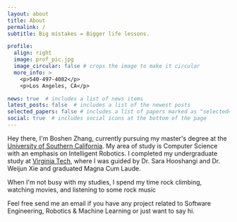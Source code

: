```yaml
---
layout: about
title: About
permalink: /
subtitle: Big mistakes = Bigger life lessons.

profile:
  align: right
  image: prof_pic.jpg
  image_circular: false # crops the image to make it circular
  more_info: >
    <p>540-497-4082</p>
    <p>Los Angeles, CA</p>

news: true  # includes a list of news items
latest_posts: false  # includes a list of the newest posts
selected_papers: false # includes a list of papers marked as "selected={true}"
social: true  # includes social icons at the bottom of the page
---
```


Hey there, I'm Boshen Zhang, currently pursuing my master's degree at the [University of Southern California](https://www.usc.edu/). My area of study is Computer Science with an emphasis on Intelligent Robotics. I completed my undergraduate study at [Virginia Tech](https://www.vt.edu/), where I was guided by Dr. Sara Hooshangi and Dr. Weijun Xie and graduated Magna Cum Laude. 

When I'm not busy with my studies, I spend my time rock climbing, watching movies, and listening to some rock music

Feel free send me an email if you have any project related to Software Engineering, Robotics & Machine Learning or just want to say hi. 















